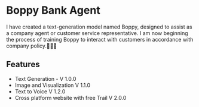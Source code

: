 
# Boppy Bank Agent 

I have created a text-generation model named Boppy, designed to assist as a company agent or customer service representative. I am now beginning the process of training Boppy to interact with customers in accordance with company policy.👩🏻‍💻



## Features

- Text Generation - V 1.0.0
- Image and Visualization V 1.1.0
- Text to Voice V 1.2.0
- Cross platform website with free Trail V 2.0.0



